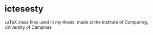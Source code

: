 # ictesesty
LaTeX class files used in my thesis, made at the Institute of Computing, University of Campinas
